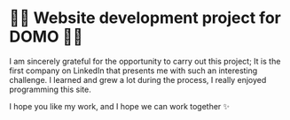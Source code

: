 # 👩‍💻 Website development project for DOMO 👩‍💻

I am sincerely grateful for the opportunity to carry out this project; It is the first company on LinkedIn that presents me with such an interesting challenge. I learned and grew a lot during the process, I really enjoyed programming this site.

I hope you like my work, and I hope we can work together ✨